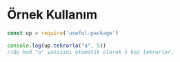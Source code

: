 # Örnek Kullanım

```js
const up = require('useful-package')

console.log(up.tekrarla("a", 5))
//Bu kod "a" yazısını otomatik olarak 5 kez tekrarlar.
```